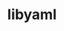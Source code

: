 ---
title: "libyaml"
layout: cache
categories: [package, develop-2024-06-16]
meta: {"versions": ["0.2.5"], "compilers": ["apple-clang@=15.0.0", "cce@=15.0.1", "gcc@=10.2.1", "gcc@=11.1.0", "gcc@=11.4.0", "gcc@=7.3.1", "gcc@=7.5.0", "gcc@=9.4.0", "oneapi@=2024.0.0"], "oss": ["amzn2", "centos7", "rhel8", "ubuntu18.04", "ubuntu20.04", "ubuntu22.04", "ventura"], "platforms": ["darwin", "linux"], "targets": ["aarch64", "neoverse_n1", "neoverse_v1", "neoverse_v2", "ppc64le", "x86_64_v3", "zen4"], "stacks": ["aws-isc", "aws-isc-aarch64", "build_systems", "data-vis-sdk", "developer-tools-manylinux2014", "e4s", "e4s-cray-rhel", "e4s-neoverse-v2", "e4s-neoverse_v1", "e4s-oneapi", "e4s-power", "ml-darwin-aarch64-mps", "ml-linux-x86_64-cpu", "ml-linux-x86_64-cuda", "radiuss", "root"], "num_specs": 13, "num_specs_by_stack": {"e4s-neoverse-v2": 1, "root": 13, "e4s-oneapi": 1, "e4s-neoverse_v1": 1, "developer-tools-manylinux2014": 1, "ml-linux-x86_64-cuda": 1, "e4s": 1, "ml-linux-x86_64-cpu": 1, "e4s-power": 1, "radiuss": 1, "build_systems": 1, "ml-darwin-aarch64-mps": 1, "aws-isc-aarch64": 2, "data-vis-sdk": 1, "e4s-cray-rhel": 1, "aws-isc": 1}}
spec_details: [{"hash": "wfku3depkwpyhmsive2wtx7b7n5gpord", "compiler": "gcc@=11.4.0", "versions": ["0.2.5"], "os": "ubuntu22.04", "platform": "linux", "target": "neoverse_v2", "variants": ["build_system=autotools"], "stacks": ["e4s-neoverse-v2", "root"], "size": "-", "tarball": "https://binaries.spack.io/releases/develop-2024-06-16/build_cache/linux-ubuntu22.04-neoverse_v2/gcc-11.4.0/libyaml-0.2.5/linux-ubuntu22.04-neoverse_v2-gcc-11.4.0-libyaml-0.2.5-wfku3depkwpyhmsive2wtx7b7n5gpord.spack"}, {"hash": "awnnu4r4xyo6efbkqkuvav3bn746bp4j", "compiler": "oneapi@=2024.0.0", "versions": ["0.2.5"], "os": "ubuntu22.04", "platform": "linux", "target": "x86_64_v3", "variants": ["build_system=autotools"], "stacks": ["e4s-oneapi", "root"], "size": "-", "tarball": "https://binaries.spack.io/releases/develop-2024-06-16/build_cache/linux-ubuntu22.04-x86_64_v3/oneapi-2024.0.0/libyaml-0.2.5/linux-ubuntu22.04-x86_64_v3-oneapi-2024.0.0-libyaml-0.2.5-awnnu4r4xyo6efbkqkuvav3bn746bp4j.spack"}, {"hash": "6ifubp6ld6ryyv3k2o3ewgy5vz3l6hv6", "compiler": "gcc@=11.4.0", "versions": ["0.2.5"], "os": "ubuntu22.04", "platform": "linux", "target": "neoverse_v1", "variants": ["build_system=autotools"], "stacks": ["e4s-neoverse_v1", "root"], "size": "-", "tarball": "https://binaries.spack.io/releases/develop-2024-06-16/build_cache/linux-ubuntu22.04-neoverse_v1/gcc-11.4.0/libyaml-0.2.5/linux-ubuntu22.04-neoverse_v1-gcc-11.4.0-libyaml-0.2.5-6ifubp6ld6ryyv3k2o3ewgy5vz3l6hv6.spack"}, {"hash": "lzypa5fyhzt4yeg2evkmeoxnsu6aqmde", "compiler": "gcc@=10.2.1", "versions": ["0.2.5"], "os": "centos7", "platform": "linux", "target": "x86_64_v3", "variants": ["build_system=autotools"], "stacks": ["developer-tools-manylinux2014", "root"], "size": "-", "tarball": "https://binaries.spack.io/releases/develop-2024-06-16/build_cache/linux-centos7-x86_64_v3/gcc-10.2.1/libyaml-0.2.5/linux-centos7-x86_64_v3-gcc-10.2.1-libyaml-0.2.5-lzypa5fyhzt4yeg2evkmeoxnsu6aqmde.spack"}, {"hash": "ip64ksnag3gli43jmszeno3s4vvl4vpy", "compiler": "gcc@=11.4.0", "versions": ["0.2.5"], "os": "ubuntu22.04", "platform": "linux", "target": "x86_64_v3", "variants": ["build_system=autotools"], "stacks": ["ml-linux-x86_64-cuda", "e4s", "ml-linux-x86_64-cpu", "root"], "size": "-", "tarball": "https://binaries.spack.io/releases/develop-2024-06-16/build_cache/linux-ubuntu22.04-x86_64_v3/gcc-11.4.0/libyaml-0.2.5/linux-ubuntu22.04-x86_64_v3-gcc-11.4.0-libyaml-0.2.5-ip64ksnag3gli43jmszeno3s4vvl4vpy.spack"}, {"hash": "4l7mdfxwc2jqwroqygmeorsmd2ubqjl3", "compiler": "gcc@=9.4.0", "versions": ["0.2.5"], "os": "ubuntu20.04", "platform": "linux", "target": "ppc64le", "variants": ["build_system=autotools"], "stacks": ["e4s-power", "root"], "size": "-", "tarball": "https://binaries.spack.io/releases/develop-2024-06-16/build_cache/linux-ubuntu20.04-ppc64le/gcc-9.4.0/libyaml-0.2.5/linux-ubuntu20.04-ppc64le-gcc-9.4.0-libyaml-0.2.5-4l7mdfxwc2jqwroqygmeorsmd2ubqjl3.spack"}, {"hash": "46oschanqglbebluqfjcrbsdakygxflo", "compiler": "gcc@=7.5.0", "versions": ["0.2.5"], "os": "ubuntu18.04", "platform": "linux", "target": "x86_64_v3", "variants": ["build_system=autotools"], "stacks": ["radiuss", "build_systems", "root"], "size": "-", "tarball": "https://binaries.spack.io/releases/develop-2024-06-16/build_cache/linux-ubuntu18.04-x86_64_v3/gcc-7.5.0/libyaml-0.2.5/linux-ubuntu18.04-x86_64_v3-gcc-7.5.0-libyaml-0.2.5-46oschanqglbebluqfjcrbsdakygxflo.spack"}, {"hash": "dnf3djecldt2ig3yple5zuvaggz2oztq", "compiler": "apple-clang@=15.0.0", "versions": ["0.2.5"], "os": "ventura", "platform": "darwin", "target": "aarch64", "variants": ["build_system=autotools"], "stacks": ["ml-darwin-aarch64-mps", "root"], "size": "-", "tarball": "https://binaries.spack.io/releases/develop-2024-06-16/build_cache/darwin-ventura-aarch64/apple-clang-15.0.0/libyaml-0.2.5/darwin-ventura-aarch64-apple-clang-15.0.0-libyaml-0.2.5-dnf3djecldt2ig3yple5zuvaggz2oztq.spack"}, {"hash": "sbisj7np6vj6n53aziiyaf22nsfnfihn", "compiler": "gcc@=7.3.1", "versions": ["0.2.5"], "os": "amzn2", "platform": "linux", "target": "neoverse_n1", "variants": ["build_system=autotools"], "stacks": ["aws-isc-aarch64", "root"], "size": "-", "tarball": "https://binaries.spack.io/releases/develop-2024-06-16/build_cache/linux-amzn2-neoverse_n1/gcc-7.3.1/libyaml-0.2.5/linux-amzn2-neoverse_n1-gcc-7.3.1-libyaml-0.2.5-sbisj7np6vj6n53aziiyaf22nsfnfihn.spack"}, {"hash": "4ho2cd34u5ppg2x6xz7zdpvpqijtrixb", "compiler": "gcc@=7.3.1", "versions": ["0.2.5"], "os": "amzn2", "platform": "linux", "target": "aarch64", "variants": ["build_system=autotools"], "stacks": ["aws-isc-aarch64", "root"], "size": "-", "tarball": "https://binaries.spack.io/releases/develop-2024-06-16/build_cache/linux-amzn2-aarch64/gcc-7.3.1/libyaml-0.2.5/linux-amzn2-aarch64-gcc-7.3.1-libyaml-0.2.5-4ho2cd34u5ppg2x6xz7zdpvpqijtrixb.spack"}, {"hash": "tdeydfom33xrjjkttixkqsgsonkxwwza", "compiler": "gcc@=11.1.0", "versions": ["0.2.5"], "os": "ubuntu20.04", "platform": "linux", "target": "x86_64_v3", "variants": ["build_system=autotools"], "stacks": ["data-vis-sdk", "root"], "size": "-", "tarball": "https://binaries.spack.io/releases/develop-2024-06-16/build_cache/linux-ubuntu20.04-x86_64_v3/gcc-11.1.0/libyaml-0.2.5/linux-ubuntu20.04-x86_64_v3-gcc-11.1.0-libyaml-0.2.5-tdeydfom33xrjjkttixkqsgsonkxwwza.spack"}, {"hash": "un53agmcr2j6gwyyydf63lmzzarkce5n", "compiler": "cce@=15.0.1", "versions": ["0.2.5"], "os": "rhel8", "platform": "linux", "target": "zen4", "variants": ["build_system=autotools"], "stacks": ["e4s-cray-rhel", "root"], "size": "-", "tarball": "https://binaries.spack.io/releases/develop-2024-06-16/build_cache/linux-rhel8-zen4/cce-15.0.1/libyaml-0.2.5/linux-rhel8-zen4-cce-15.0.1-libyaml-0.2.5-un53agmcr2j6gwyyydf63lmzzarkce5n.spack"}, {"hash": "cfuoyufzqu7lsgye4wjjpfvxtpduvp4k", "compiler": "gcc@=7.3.1", "versions": ["0.2.5"], "os": "amzn2", "platform": "linux", "target": "x86_64_v3", "variants": ["build_system=autotools"], "stacks": ["aws-isc", "root"], "size": "-", "tarball": "https://binaries.spack.io/releases/develop-2024-06-16/build_cache/linux-amzn2-x86_64_v3/gcc-7.3.1/libyaml-0.2.5/linux-amzn2-x86_64_v3-gcc-7.3.1-libyaml-0.2.5-cfuoyufzqu7lsgye4wjjpfvxtpduvp4k.spack"}]
---